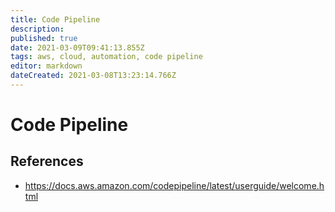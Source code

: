 ```yaml
---
title: Code Pipeline
description: 
published: true
date: 2021-03-09T09:41:13.855Z
tags: aws, cloud, automation, code pipeline
editor: markdown
dateCreated: 2021-03-08T13:23:14.766Z
---
```


# Code Pipeline
## References
- https://docs.aws.amazon.com/codepipeline/latest/userguide/welcome.html